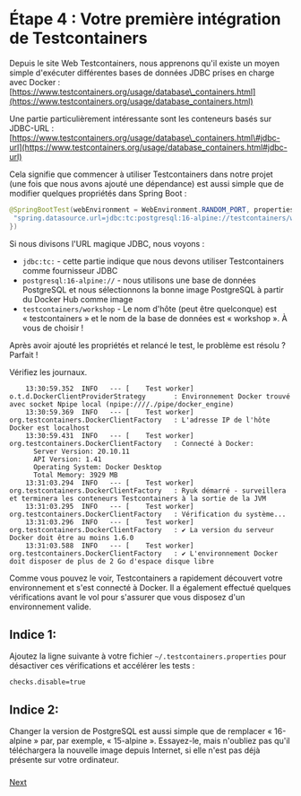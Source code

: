 # Étape 4 : Votre première intégration de Testcontainers

Depuis le site Web Testcontainers, nous apprenons qu'il existe un moyen simple d'exécuter différentes bases de données JDBC prises en charge avec Docker :[https://www.testcontainers.org/usage/database\_containers.html](https://www.testcontainers.org/usage/database_containers.html)

Une partie particulièrement intéressante sont les conteneurs basés sur JDBC-URL : 
[https://www.testcontainers.org/usage/database\_containers.html\#jdbc-url](https://www.testcontainers.org/usage/database_containers.html#jdbc-url)

Cela signifie que commencer à utiliser Testcontainers dans notre projet (une fois que nous avons ajouté une dépendance) est aussi simple que de modifier quelques propriétés dans Spring Boot :

```java
@SpringBootTest(webEnvironment = WebEnvironment.RANDOM_PORT, properties = {
 "spring.datasource.url=jdbc:tc:postgresql:16-alpine://testcontainers/workshop"
})
```

Si nous divisons l'URL magique JDBC, nous voyons :

* `jdbc:tc:` - cette partie indique que nous devons utiliser Testcontainers comme fournisseur JDBC
* `postgresql:16-alpine://` - nous utilisons une base de données PostgreSQL et nous sélectionnons la bonne image PostgreSQL à partir du Docker Hub comme image
* `testcontainers/workshop` - Le nom d'hôte (peut être quelconque) est « testcontainers » et le nom de la base de données est « workshop ». À vous de choisir !
  
Après avoir ajouté les propriétés et relancé le test, le problème est résolu ? Parfait !

Vérifiez les journaux.

```text
    13:30:59.352  INFO   --- [    Test worker] o.t.d.DockerClientProviderStrategy       : Environnement Docker trouvé avec socket Npipe local (npipe:////./pipe/docker_engine)
    13:30:59.369  INFO   --- [    Test worker] org.testcontainers.DockerClientFactory   : L'adresse IP de l'hôte Docker est localhost
    13:30:59.431  INFO   --- [    Test worker] org.testcontainers.DockerClientFactory   : Connecté à Docker: 
      Server Version: 20.10.11
      API Version: 1.41
      Operating System: Docker Desktop
      Total Memory: 3929 MB
    13:31:03.294  INFO   --- [    Test worker] org.testcontainers.DockerClientFactory   : Ryuk démarré - surveillera et terminera les conteneurs Testcontainers à la sortie de la JVM
    13:31:03.295  INFO   --- [    Test worker] org.testcontainers.DockerClientFactory   : Vérification du système...
    13:31:03.296  INFO   --- [    Test worker] org.testcontainers.DockerClientFactory   : ✔ La version du serveur Docker doit être au moins 1.6.0
    13:31:03.588  INFO   --- [    Test worker] org.testcontainers.DockerClientFactory   : ✔ L'environnement Docker doit disposer de plus de 2 Go d'espace disque libre
```

Comme vous pouvez le voir, Testcontainers a rapidement découvert votre environnement et s'est connecté à Docker.
Il a également effectué quelques vérifications avant le vol pour s'assurer que vous disposez d'un environnement valide.

## Indice 1:

Ajoutez la ligne suivante à votre fichier `~/.testcontainers.properties` pour désactiver ces vérifications et accélérer les tests :

```text
checks.disable=true
```

## Indice 2:

Changer la version de PostgreSQL est aussi simple que de remplacer « 16-alpine » par, par exemple, « 15-alpine ».
Essayez-le, mais n'oubliez pas qu'il téléchargera la nouvelle image depuis Internet, si elle n'est pas déjà présente sur votre ordinateur.

### 
[Next](step-5-dude-r-u-200-ok.md)
